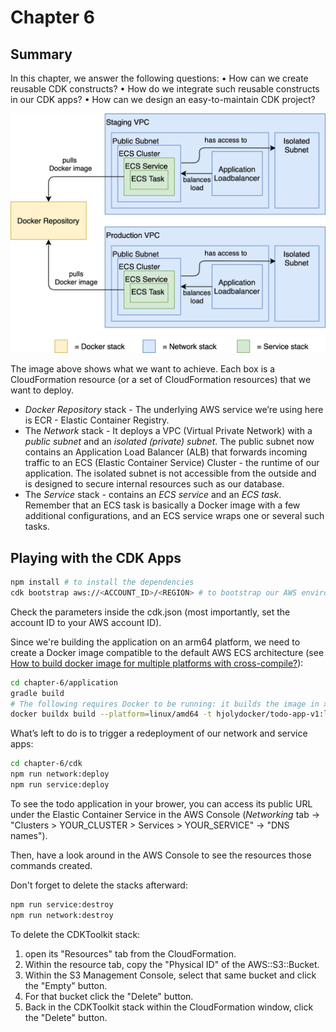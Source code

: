 # Chapter 6

## Summary

In this chapter, we answer the following questions:
• How can we create reusable CDK constructs?
• How do we integrate such reusable constructs in our CDK apps?
• How can we design an easy-to-maintain CDK project?

![1685569539412](image/README/1685569539412.png)

The image above shows what we want to achieve. Each box is a CloudFormation resource (or a set of CloudFormation resources) that we want to deploy.

* *Docker Repository* stack - The underlying AWS service we’re using here is ECR - Elastic Container Registry.
* The *Network* stack - It deploys a VPC (Virtual Private Network) with a *public subnet* and an *isolated (private) subnet*. The public subnet now contains an Application Load Balancer (ALB) that forwards incoming traffic to an ECS (Elastic Container Service) Cluster - the runtime of our application. The isolated subnet is not accessible from the outside and is designed to secure internal resources such as our database.
* The *Service* stack - contains an *ECS service* and an *ECS task*. Remember that an ECS task is basically a Docker image with a few additional configurations, and an ECS service wraps one or several such tasks.

## Playing with the CDK Apps

```bash
npm install # to install the dependencies
cdk bootstrap aws://<ACCOUNT_ID>/<REGION> # to bootstrap our AWS environment
```

Check the parameters inside the cdk.json (most importantly, set the account ID to your AWS account ID).

Since we're building the application on an arm64 platform, we need to create a Docker image compatible to the default AWS ECS architecture (see [How to build docker image for multiple platforms with cross-compile?](https://stackoverflow.com/questions/73978929/how-to-build-docker-image-for-multiple-platforms-with-cross-compile)):

```bash
cd chapter-6/application
gradle build
# The following requires Docker to be running: it builds the image in x86_64 and push it to DockerHub
docker buildx build --platform=linux/amd64 -t hjolydocker/todo-app-v1:latest --push .
```

What’s left to do is to trigger a redeployment of our network and service apps:

```bash
cd chapter-6/cdk
npm run network:deploy 
npm run service:deploy
```

To see the todo application in your brower, you can access its public URL under the Elastic Container Service in the AWS Console
(*Networking* tab -> "Clusters > YOUR_CLUSTER > Services >
YOUR_SERVICE" -> "DNS names").

Then, have a look around in the AWS Console to see the resources those
commands created.

Don't forget to delete the stacks afterward:

```bash
npm run service:destroy
npm run network:destroy
```

To delete the CDKToolkit stack:

1. open its "Resources" tab from the CloudFormation.
2. Within the resource tab, copy the "Physical ID" of the AWS::S3::Bucket.
3. Within the S3 Management Console, select that same bucket and click the "Empty" button.
4. For that bucket click the "Delete" button.
5. Back in the CDKToolkit stack within the CloudFormation window, click the "Delete" button.
